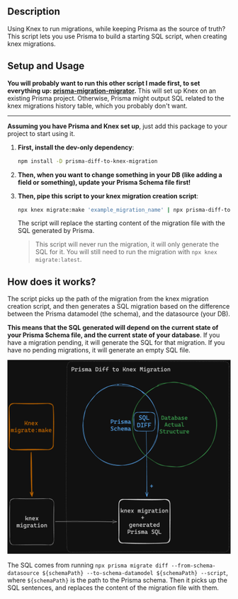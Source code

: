 ## Description
Using Knex to run migrations, while keeping Prisma as the source of truth? This script lets you use Prisma to build a starting SQL script, when creating knex migrations.


## Setup and Usage
**You will probably want to run this other script I made first, to set everything up: [prisma-migration-migrator](https://github.com/spersico/prisma-migration-migrator).** This will set up Knex on an existing Prisma project. Otherwise, Prisma might output SQL related to the knex migrations history table, which you probably don't want.

---

**Assuming you have Prisma and Knex set up**, just add this package to your project to start using it.

1. **First, install the dev-only dependency**: 
    ```bash
    npm install -D prisma-diff-to-knex-migration
    ```
    
2. **Then, when you want to change something in your DB (like adding a field or something), update your Prisma Schema file first!**

3. **Then, pipe this script to your knex migration creation script**: 
    ```bash
    npx knex migrate:make 'example_migration_name' | npx prisma-diff-to-knex
    ```
    The script will replace the starting content of the migration file with the SQL generated by Prisma.
    > This script will never run the migration, it will only generate the SQL for it. You will still need to run the migration with `npx knex migrate:latest`.
  
## How does it works?
The script picks up the path of the migration from the knex migration creation script, and then generates a SQL migration based on the difference between the Prisma datamodel (the schema), and the datasource (your DB).

**This means that the SQL generated will depend on the current state of your Prisma Schema file, and the current state of your database**. If you have a migration pending, it will generate the SQL for that migration. If you have no pending migrations, it will generate an empty SQL file.

![Diagram showing the logic (read the "how does it works" section)](./diagram.png)


The SQL comes from running `npx prisma migrate diff --from-schema-datasource ${schemaPath} --to-schema-datamodel ${schemaPath} --script`, where `${schemaPath}` is the path to the Prisma schema.
Then it picks up the SQL sentences, and replaces the content of the migration file with them.
